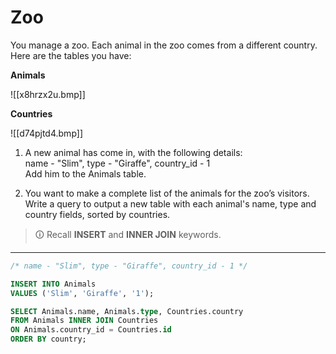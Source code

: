 # Zoo
You manage a zoo. Each animal in the zoo comes from a different country. Here are the tables you have:  

**Animals**

![[x8hrzx2u.bmp]]

**Countries**

![[d74pjtd4.bmp]]

1) A new animal has come in, with the following details:  
name - "Slim", type - "Giraffe", country_id - 1  
Add him to the Animals table.  

2) You want to make a complete list of the animals for the zoo’s visitors. Write a query to output a new table with each animal's name, type and country fields, sorted by countries.

>🛈 Recall **INSERT** and **INNER JOIN** keywords.

---

```sql
/* name - "Slim", type - "Giraffe", country_id - 1 */

INSERT INTO Animals
VALUES ('Slim', 'Giraffe', '1');

SELECT Animals.name, Animals.type, Countries.country
FROM Animals INNER JOIN Countries
ON Animals.country_id = Countries.id
ORDER BY country;
```